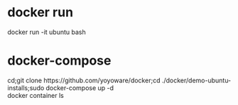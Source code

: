 <h1>docker run</h1>docker run -it ubuntu bash<br>
<h1>docker-compose</h1>
cd;git clone https://github.com/yoyoware/docker;cd ./docker/demo-ubuntu-installs;sudo docker-compose up -d<br>
docker container ls<br>

